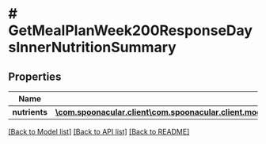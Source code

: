# # GetMealPlanWeek200ResponseDaysInnerNutritionSummary

## Properties

Name | Type | Description | Notes
------------ | ------------- | ------------- | -------------
**nutrients** | [**\com.spoonacular.client\com.spoonacular.client.model\GetMealPlanWeek200ResponseDaysInnerNutritionSummaryNutrientsInner[]**](GetMealPlanWeek200ResponseDaysInnerNutritionSummaryNutrientsInner.md) |  |

[[Back to Model list]](../../README.md#models) [[Back to API list]](../../README.md#endpoints) [[Back to README]](../../README.md)
